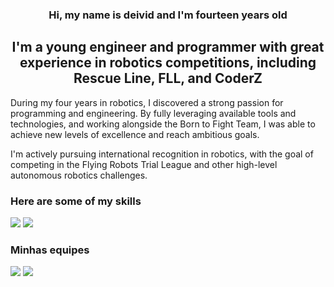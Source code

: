 

<h3 align="center">
    Hi, my name is deivid and I'm fourteen years old
</h3>

<h2 align="center">
I'm a young engineer and programmer with great experience in robotics competitions, including Rescue Line, FLL, and CoderZ
</h2>

<p>
During my four years in robotics, I discovered a strong passion for programming and engineering. By fully leveraging available tools and technologies, and working alongside the Born to Fight Team, I was able to achieve new levels of excellence and reach ambitious goals.
</p>

<p>  
I'm actively pursuing international recognition in robotics, with the goal of competing in the Flying Robots Trial League and other high-level autonomous robotics challenges.
</p>

### Here are some of my skills
![](https://skillicons.dev/icons?i=py,git,github,arduino,notion,vscode)
![](https://go-skill-icons.vercel.app/api/icons?i=excel,titles=true)

### Minhas equipes
![](https://github.com/DeividFilho/EQUPES/blob/main/Design%20sem%20nome%20(1).png)
![](https://github.com/DeividFilho/EQUPES/blob/main/Design%20sem%20nome%20(3).png)

